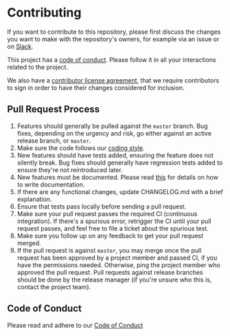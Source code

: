 # Contributing

If you want to contribute to this repository, please first discuss the
changes you want to make with the repository's owners, for example via
an issue or on [Slack](https://fusecommunity.slack.com).

This project has a [code of conduct](#code-of-conduct). Please follow
it in all your interactions related to the project.

We also have a [contributor license agreement][1], that we require
contributors to sign in order to have their changes considered for
inclusion.

## Pull Request Process

1. Features should generally be pulled against the `master` branch.
   Bug fixes, depending on the urgency and risk, go either against an active
   release branch, or `master`.
2. Make sure the code follows our [coding style](Documentation/CodingStyle.md).
3. New features should have tests added, ensuring the feature does not
   silently break. Bug fixes should generally have regression tests added
   to ensure they're not reintroduced later.
4. New features must be documented. Please read [this](Documentation/WritingDocumentation.md)
   for details on how to write documentation.
5. If there are any functional changes, update CHANGELOG.md with a brief
   explanation.
6. Ensure that tests pass locally before sending a pull request.
7. Make sure your pull request passes the required CI (continuous
   integration). If there's a spurious error, retrigger the CI until your
   pull request passes, and feel free to file a ticket about the spurious
   test.
8. Make sure you follow up on any feedback to get your pull request merged.
9. If the pull request is against `master`, you may merge once the
   pull request has been approved by a project member and passed CI, if
   you have the permissions needed. Otherwise, ping the project member who
   approved the pull request. Pull requests against release branches should
   be done by the release manager (if you're unsure who this is, contact
   the project team).

## Code of Conduct

Please read and adhere to our [Code of Conduct](CODE_OF_CONDUCT.md)

[1]: https://cla-assistant.io/fusetools/fuselibs-public
